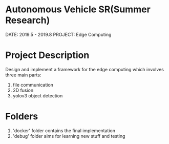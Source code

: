 # Autonomous Vehicle SR(Summer Research)
DATE: 2019.5 - 2019.8
PROJECT: Edge Computing

# Project Description
Design and implement a framework for the edge computing which involves three main parts:
1. file communication 
2. 2D fusion
3. yolov3 object detection

# Folders
1. 'docker' folder contains the final implementation
2. 'debug' folder aims for learning new stuff and testing
